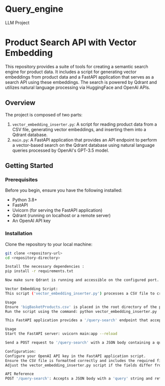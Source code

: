 # Query_engine
LLM Project

# Product Search API with Vector Embedding

This repository provides a suite of tools for creating a semantic search engine for product data. It includes a script for generating vector embeddings from product data and a FastAPI application that serves as a search API using these embeddings. The search is powered by Qdrant and utilizes natural language processing via HuggingFace and OpenAI APIs.

## Overview

The project is composed of two parts:
1. `vector_embedding_inserter.py`: A script for reading product data from a CSV file, generating vector embeddings, and inserting them into a Qdrant database.
2. `main.py`: A FastAPI application that provides an API endpoint to perform a vector-based search on the Qdrant database using natural language queries processed by OpenAI's GPT-3.5 model.

## Getting Started

### Prerequisites

Before you begin, ensure you have the following installed:
- Python 3.8+
- FastAPI
- Uvicorn (for serving the FastAPI application)
- Qdrant (running on localhost or a remote server)
- An OpenAI API key

### Installation

Clone the repository to your local machine:

```bash
git clone <repository-url>
cd <repository-directory>

Install the necessary dependencies : 
pip install -r requirements.txt

Now make sure Qdrant is running and accessible on the configured port.

Vector Embedding Script:
This script ('vector_embedding_inserter.py') processes a CSV file to create vector embeddings for product-related fields and inserts the data into a Qdrant collection.

Usage
Ensure 'bigBasketProducts.csv' is placed in the root directory of the project.
Run the script using the command: python vector_embedding_inserter.py

This FastAPI application provides a '/query-search' endpoint that accepts natural language queries about products and returns the most relevant product names.

Usage
Start the FastAPI server: uvicorn main:app --reload

Send a POST request to '/query-search' with a JSON body containing a query field.

Configuration:
Configure your OpenAI API key in the FastAPI application script.
Ensure the CSV file is formatted correctly and includes the required fields for the embedding script.
Adjust the vector_embedding_inserter.py script if the fields differ from those expected.

API Reference
POST '/query-search': Accepts a JSON body with a 'query' string and returns the names of the top three products matching the query.




